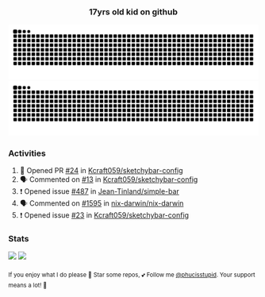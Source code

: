 <h3 align="center">17yrs old kid on github</h3>

![GitHub Contribution Grid Snake (Dark)](https://raw.githubusercontent.com/phucisstupid/phucisstupid/output/catppuccin-mocha.svg#gh-dark-mode-only)
![GitHub Contribution Grid Snake (Light)](https://raw.githubusercontent.com/phucisstupid/phucisstupid/output/github-contribution-grid-snake.svg#gh-light-mode-only)

### Activities

<!--START_SECTION:activity-->
1. 💪 Opened PR [#24](https://github.com/Kcraft059/sketchybar-config/pull/24) in [Kcraft059/sketchybar-config](https://github.com/Kcraft059/sketchybar-config)
2. 🗣 Commented on [#13](https://github.com/Kcraft059/sketchybar-config/issues/13#issuecomment-3393397614) in [Kcraft059/sketchybar-config](https://github.com/Kcraft059/sketchybar-config)
3. ❗ Opened issue [#487](https://github.com/Jean-Tinland/simple-bar/issues/487) in [Jean-Tinland/simple-bar](https://github.com/Jean-Tinland/simple-bar)
4. 🗣 Commented on [#1595](https://github.com/nix-darwin/nix-darwin/pull/1595#issuecomment-3393368943) in [nix-darwin/nix-darwin](https://github.com/nix-darwin/nix-darwin)
5. ❗ Opened issue [#23](https://github.com/Kcraft059/sketchybar-config/issues/23) in [Kcraft059/sketchybar-config](https://github.com/Kcraft059/sketchybar-config)
<!--END_SECTION:activity-->

### Stats

<div>
  <img width=400 src="https://github-readme-stats.vercel.app/api?username=phucisstupid&show_icons=true&theme=catppuccin_mocha"/>
  <img width=400 src="https://github-readme-stats.vercel.app/api/top-langs?username=phucisstupid&layout=compact&theme=catppuccin_mocha&card_width=395"/>
</div>

<sub>If you enjoy what I do please 🌟 Star some repos, 💕 Follow me [@phucisstupid](https://github.com/phucisstupid). Your support means a lot! 🥰
